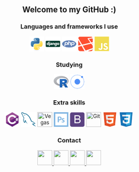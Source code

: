 <div align="center">
<h2>Welcome to my GitHub :)</h2>
<h3>Languages and frameworks I use</h3>
<p>
<img src="https://raw.githubusercontent.com/devicons/devicon/9f4f5cdb393299a81125eb5127929ea7bfe42889/icons/python/python-original.svg" height="40" width="40" style="max-width:100%;" title="Python">
<img src="https://raw.githubusercontent.com/devicons/devicon/9f4f5cdb393299a81125eb5127929ea7bfe42889/icons/django/django-original.svg" height="40" width="40" style="max-width:100%;" title="Django">
<img src="https://raw.githubusercontent.com/devicons/devicon/7a4ca8aa871d6dca81691e018d31eed89cb70a76/icons/php/php-plain.svg" height="40" width="40" style="max-width:100%;" title="PHP">
<img src="https://raw.githubusercontent.com/devicons/devicon/7a4ca8aa871d6dca81691e018d31eed89cb70a76/icons/laravel/laravel-plain.svg" height="40" width="40" style="max-width:100%;" title="Laravel">
<img src="https://raw.githubusercontent.com/devicons/devicon/7a4ca8aa871d6dca81691e018d31eed89cb70a76/icons/javascript/javascript-plain.svg" height="40" width="40" style="max-width:100%;" title="JavaScript">
</p>

<h3>Studying</h3>
<p>
<img src="https://raw.githubusercontent.com/devicons/devicon/9f4f5cdb393299a81125eb5127929ea7bfe42889/icons/r/r-original.svg" height="40" width="40" style="max-width:100%;" title="R">
<img src="https://raw.githubusercontent.com/devicons/devicon/7a4ca8aa871d6dca81691e018d31eed89cb70a76/icons/ionic/ionic-original.svg" height="40" width="40" style="max-width:100%;" title="Ionic">
</p>

<h3>Extra skills</h3>
<p>
<img src="https://github.com/devicons/devicon/blob/master/icons/csharp/csharp-original.svg" height="40" width="40" style="max-width:100%;" title="C#">
<img src="https://github.com/devicons/devicon/blob/master/icons/mysql/mysql-original.svg" height="40" width="40" style="max-width:100%;" title="SQL">
<img src="https://upload.wikimedia.org/wikipedia/commons/3/39/Vegas_Pro_15.0.png" height="40" width="40" style="max-width:100%;" title="Vegas Pro">
<img src="https://raw.githubusercontent.com/devicons/devicon/7a4ca8aa871d6dca81691e018d31eed89cb70a76/icons/photoshop/photoshop-line.svg" height="40" width="40" style="max-width:100%;" title="Photoshop">
<img src="https://raw.githubusercontent.com/devicons/devicon/7a4ca8aa871d6dca81691e018d31eed89cb70a76/icons/bootstrap/bootstrap-plain.svg" height="40" width="40" style="max-width:100%;" title="Bootstrap">
<img src="https://img.icons8.com/material/452/git.png" height="40" width="40" style="max-width:100%;" title="Git">
<img src="https://raw.githubusercontent.com/devicons/devicon/7a4ca8aa871d6dca81691e018d31eed89cb70a76/icons/html5/html5-original.svg" height="40" width="40" style="max-width:100%;" title="HTML 5">
<img src="https://raw.githubusercontent.com/devicons/devicon/7a4ca8aa871d6dca81691e018d31eed89cb70a76/icons/css3/css3-original.svg" height="40" width="40" style="max-width:100%;" title="CSS 3">
</p>

<h3>Contact</h3>
<a href="https://www.linkedin.com/in/leonardo-vasconcelos-paulino-7a0b41200/" target="_blank" title="LinkedIn">
  <img src="https://image.flaticon.com/icons/png/512/174/174857.png" height="40" width="40" style="max-width:100%;">
</a>
<a href="https://twitter.com/leovasc5" target="_blank" title="Twitter">
  <img src="https://logodownload.org/wp-content/uploads/2014/09/twitter-logo-4.png" height="40" width="40" style="max-width:100%;">
</a>
<a href="https://www.instagram.com/leovasc5/" target="_blank" title="Instagram">
  <img src="https://upload.wikimedia.org/wikipedia/commons/thumb/5/58/Instagram-Icon.png/1025px-Instagram-Icon.png" height="40" width="40" style="max-width:100%;">
</a>
<a href="https://www.youtube.com/channel/UCh3t0H-Den3BkEeuC4-WB2g/videos" target="_blank" title="YouTube">
  <img src="https://image.flaticon.com/icons/png/512/1384/1384060.png" height="40" width="40" style="max-width:100%;">
</a><br>

  </div>

